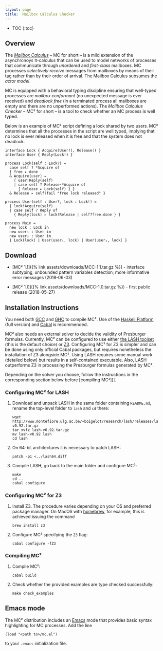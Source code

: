 ```yaml
---
layout: page
title:	Mailbox Calculus Checker
---
```


* TOC
{:toc}

## Overview

The [_Mailbox Calculus_](publications.html#DeLiguoroPadovani18) – MC
for short – is a mild extension of the asynchronoys π-calculus that
can be used to model networks of processes that communicate through
*unordered* and *first-class* mailboxes. MC processes *selectively
receive* messages from mailboxes by means of their tag rather than
by their order of arrival. The Mailbox Calculus subsumes the *actor
model*.

MC is equipped with a behavioral typing discipline ensuring that
well-typed processes are *mailbox conformant* (no unexpected message
is ever received) and *deadlock free* (in a terminated process all
mailboxes are empty and there are no unperformed actions). The
_Mailbox Calculus Checker_ – MC² for short – is a tool to check
whether an MC process is well typed.

Below is an example of MC² script defining a lock shared by two
users. MC² determines that all the processes in the script are well
typed, implying that no lock is ever released when it is free and
that the system does not deadlock.

```
interface Lock { Acquire(User!), Release() }
interface User { Reply(Lock!) }

process Lock(self : Lock?) =
  case self ? *Acquire of
  { free ▸ done
  & Acquire(user) ▸
    { user!Reply(self)
    | case self ? Release·*Acquire of
      { Release ▸ Lock(self) } }
  & Release ▸ self?fail "free lock released" }

process User(self : User?, lock : Lock!) =
  { lock!Acquire(self)
  | case self ? Reply of
    { Reply(lock) ▸ lock!Release | self?free.done } }

process Main =
  new lock : Lock in
  new user₁ : User in
  new user₂ : User in
  { Lock(lock) | User(user₁, lock) | User(user₂, lock) }
```

## Download

* [MC² 1.1]({% link assets/downloads/MCC-1.1.tar.gz %}) - interface
  subtyping, unbounded pattern variables detection, more informative
  error messages (2018-06-03)

* [MC² 1.0]({% link assets/downloads/MCC-1.0.tar.gz %}) - first
  public release (2018-05-27)

## Installation Instructions

You need both [GCC](https://gcc.gnu.org) and
[GHC](https://www.haskell.org/ghc/) to compile MC². Use of the
[Haskell Platform](https://www.haskell.org/platform/) (full version)
and [Cabal](https://www.haskell.org/cabal/) is recommended.

MC² also needs an external solver to decide the validity of
Presburger formulas. Currently, MC² can be configured to use either
[the LASH
toolset](http://www.montefiore.ulg.ac.be/~boigelot/research/lash)
(this is the default choice) or
[Z3](https://github.com/Z3Prover/z3).  Configuring MC² for Z3 is
simpler and can be done using only official Cabal packages, but
requires nonetheless the installation of Z3 alongside MC².  Using
LASH requires some manual work (detailed below) but results in a
self-contained executable.  Also, LASH outperforms Z3 in processing
the Presburger formulas generated by MC².

Depending on the solver you choose, follow the instructions in the
corresponding section below before [compiling MC²][].

### Configuring MC² for LASH

1.  Download and unpack LASH in the same folder containing
    `README.md`, rename the top-level folder to `lash` and `cd` there:

    ```
    wget http://www.montefiore.ulg.ac.be/~boigelot/research/lash/releases/lash-v0.92.tar.gz
    tar xvfz lash-v0.92.tar.gz
    mv lash-v0.92 lash
    cd lash
    ```

2.  On 64-bit architectures it is necessary to patch LASH:

    ```
    patch -p1 <../lash64.diff
    ```

3.  Compile LASH, go back to the main folder and configure MC²:

    ```
    make
    cd ..
    cabal configure
    ```

### Configuring MC² for Z3

1.  Install Z3. The procedure varies depending on your OS and
    preferred package manager. On MacOS with
    [homebrew](http://brew.sh), for example, this is achieved
    issuing the command

    ```
    brew install z3
    ```

2.  Configure MC² specifying the `Z3` flag:

    ```
    cabal configure -fZ3
    ```

### Compiling MC²

1.  Compile MC²:

    ```
    cabal build
    ```

2.  Check whether the provided examples are type checked successfully:

    ```
    make check_examples
    ```

## Emacs mode

The MC² distribution includes an
[Emacs](https://www.gnu.org/software/emacs/) mode that provides basic
syntax highlighting for MC processes. Add the line

```
(load "<path to>/mc.el")
```

to your `.emacs` initialization file.
